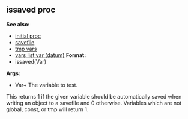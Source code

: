 ## issaved proc
**See also:**
+   [initial proc](/ref/proc/initial.md) 
+   [savefile](/ref/savefile.md) 
+   [tmp vars](/ref/var/tmp.md) 
+   [vars list var (datum)](/ref/datum/var/vars.md) <!-- -->
**Format:**
+   issaved(Var)
<!-- -->
**Args:**
+   Var+ The variable to test.


This returns 1 if the given variable should be automatically
saved when writing an object to a savefile and 0 otherwise. Variables
which are not global, const, or tmp will return 1.